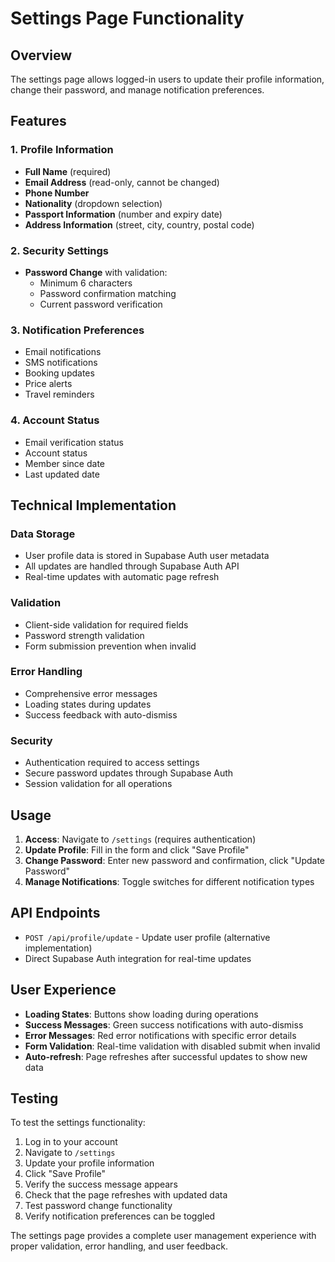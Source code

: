 # Settings Page Functionality

## Overview

The settings page allows logged-in users to update their profile information, change their password, and manage notification preferences.

## Features

### 1. Profile Information

- **Full Name** (required)
- **Email Address** (read-only, cannot be changed)
- **Phone Number**
- **Nationality** (dropdown selection)
- **Passport Information** (number and expiry date)
- **Address Information** (street, city, country, postal code)

### 2. Security Settings

- **Password Change** with validation:
  - Minimum 6 characters
  - Password confirmation matching
  - Current password verification

### 3. Notification Preferences

- Email notifications
- SMS notifications
- Booking updates
- Price alerts
- Travel reminders

### 4. Account Status

- Email verification status
- Account status
- Member since date
- Last updated date

## Technical Implementation

### Data Storage

- User profile data is stored in Supabase Auth user metadata
- All updates are handled through Supabase Auth API
- Real-time updates with automatic page refresh

### Validation

- Client-side validation for required fields
- Password strength validation
- Form submission prevention when invalid

### Error Handling

- Comprehensive error messages
- Loading states during updates
- Success feedback with auto-dismiss

### Security

- Authentication required to access settings
- Secure password updates through Supabase Auth
- Session validation for all operations

## Usage

1. **Access**: Navigate to `/settings` (requires authentication)
2. **Update Profile**: Fill in the form and click "Save Profile"
3. **Change Password**: Enter new password and confirmation, click "Update Password"
4. **Manage Notifications**: Toggle switches for different notification types

## API Endpoints

- `POST /api/profile/update` - Update user profile (alternative implementation)
- Direct Supabase Auth integration for real-time updates

## User Experience

- **Loading States**: Buttons show loading during operations
- **Success Messages**: Green success notifications with auto-dismiss
- **Error Messages**: Red error notifications with specific error details
- **Form Validation**: Real-time validation with disabled submit when invalid
- **Auto-refresh**: Page refreshes after successful updates to show new data

## Testing

To test the settings functionality:

1. Log in to your account
2. Navigate to `/settings`
3. Update your profile information
4. Click "Save Profile"
5. Verify the success message appears
6. Check that the page refreshes with updated data
7. Test password change functionality
8. Verify notification preferences can be toggled

The settings page provides a complete user management experience with proper validation, error handling, and user feedback.
